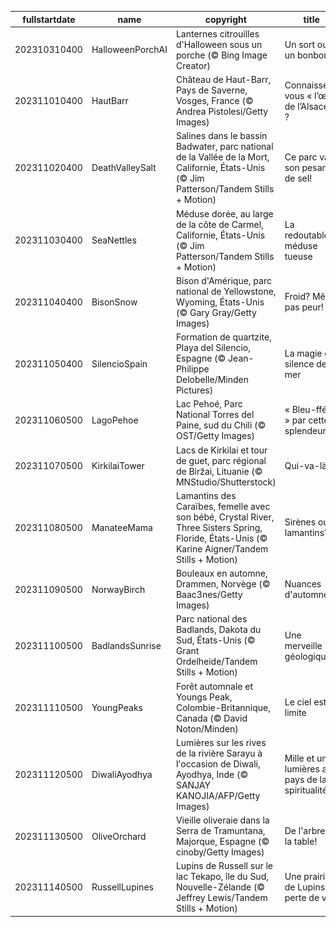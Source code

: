 |fullstartdate|name|copyright|title|image|
|--|--|--|--|--|
202310310400|HalloweenPorchAI|Lanternes citrouilles d'Halloween sous un porche (© Bing Image Creator)|Un sort ou un bonbon?|![](/fr-CA/2023/11/202310310400HalloweenPorchAI.jpg)|
202311010400|HautBarr|Château de Haut-Barr, Pays de Saverne, Vosges, France (© Andrea Pistolesi/Getty Images)|Connaissez-vous « l’œil de l’Alsace » ?|![](/fr-CA/2023/11/202311010400HautBarr.jpg)|
202311020400|DeathValleySalt|Salines dans le bassin Badwater, parc national de la Vallée de la Mort, Californie, États-Unis (© Jim Patterson/Tandem Stills + Motion)|Ce parc vaut son pesant… de sel!|![](/fr-CA/2023/11/202311020400DeathValleySalt.jpg)|
202311030400|SeaNettles|Méduse dorée, au large de la côte de Carmel, Californie, États-Unis (© Jim Patterson/Tandem Stills + Motion)|La redoutable méduse tueuse|![](/fr-CA/2023/11/202311030400SeaNettles.jpg)|
202311040400|BisonSnow|Bison d'Amérique, parc national de Yellowstone, Wyoming, États-Unis (© Gary Gray/Getty Images)|Froid? Même pas peur!|![](/fr-CA/2023/11/202311040400BisonSnow.jpg)|
202311050400|SilencioSpain|Formation de quartzite, Playa del Silencio, Espagne (© Jean-Philippe Delobelle/Minden Pictures)|La magie du silence de la mer|![](/fr-CA/2023/11/202311050400SilencioSpain.jpg)|
202311060500|LagoPehoe|Lac Pehoé, Parc National Torres del Paine, sud du Chili (© OST/Getty Images)|« Bleu-ffés » par cette splendeur!|![](/fr-CA/2023/11/202311060500LagoPehoe.jpg)|
202311070500|KirkilaiTower|Lacs de Kirkilai et tour de guet, parc régional de Biržai, Lituanie (© MNStudio/Shutterstock)|Qui-va-là!|![](/fr-CA/2023/11/202311070500KirkilaiTower.jpg)|
202311080500|ManateeMama|Lamantins des Caraïbes, femelle avec son bébé, Crystal River, Three Sisters Spring, Floride, États-Unis (© Karine Aigner/Tandem Stills + Motion)|Sirènes ou lamantins?|![](/fr-CA/2023/11/202311080500ManateeMama.jpg)|
202311090500|NorwayBirch|Bouleaux en automne, Drammen, Norvège (© Baac3nes/Getty Images)|Nuances d'automne|![](/fr-CA/2023/11/202311090500NorwayBirch.jpg)|
202311100500|BadlandsSunrise|Parc national des Badlands, Dakota du Sud, États-Unis (© Grant Ordelheide/Tandem Stills + Motion)|Une merveille géologique|![](/fr-CA/2023/11/202311100500BadlandsSunrise.jpg)|
202311110500|YoungPeaks|Forêt automnale et Youngs Peak, Colombie-Britannique, Canada (© David Noton/Minden)|Le ciel est la limite|![](/fr-CA/2023/11/202311110500YoungPeaks.jpg)|
202311120500|DiwaliAyodhya|Lumières sur les rives de la rivière Sarayu à l'occasion de Diwali, Ayodhya, Inde (© SANJAY KANOJIA/AFP/Getty Images)|Mille et une lumières au pays de la spiritualité|![](/fr-CA/2023/11/202311120500DiwaliAyodhya.jpg)|
202311130500|OliveOrchard|Vieille oliveraie dans la Serra de Tramuntana, Majorque, Espagne (© cinoby/Getty Images)|De l'arbre à la table!|![](/fr-CA/2023/11/202311130500OliveOrchard.jpg)|
202311140500|RussellLupines|Lupins de Russell sur le lac Tekapo, île du Sud, Nouvelle-Zélande (© Jeffrey Lewis/Tandem Stills + Motion)|Une prairie de Lupins à perte de vue|![](/fr-CA/2023/11/202311140500RussellLupines.jpg)|
